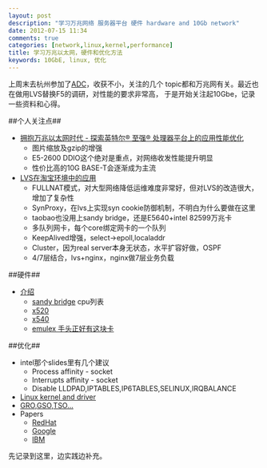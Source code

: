 ```yaml
---
layout: post
description: "学习万兆网络 服务器平台 硬件 hardware and 10Gb network"
date: 2012-07-15 11:34
comments: true
categories: [network,linux,kernel,performance]
title: 学习万兆以太网，硬件和优化方法
keywords: 10GbE, linux, 优化
---
```

上周末去杭州参加了[ADC](http://adc.taobao.com/)，收获不小，关注的几个
topic都和万兆网有关。最近也在做用LVS替换F5的调研，对性能的要求非常高，
于是开始关注起10Gbe，记录一些资料和心得。

##个人关注点##
 * [拥抱万兆以太网时代 - 探索英特尔® 至强® 处理器平台上的应用性能优化](https://speakerdeck.com/u/gekben/p/by-intel)
   - 图片缩放及gzip的增强
   - E5-2600 DDIO这个绝对是重点，对网络收发性能提升明显
   - 性价比高的10G BASE-T会逐渐成为主流
 * [LVS在淘宝环境中的应用](https://speakerdeck.com/u/gekben/p/lvs-used-in-taobao)
   - FULLNAT模式，对大型网络降低运维难度非常好，但对LVS的改造很大，增加了复杂性
   - SynProxy，在lvs上实现syn cookie防御机制，不明白为什么要做在这里
   - taobao也没用上sandy bridge，还是E5640+intel 82599万兆卡
   - 多队列网卡，每个core绑定网卡的一个队列
   - KeepAlived增强，select->epoll,localaddr
   - Cluster，因为real server本身无状态，水平扩容好做，OSPF
   - 4/7层结合，lvs+nginx，nginx做7层业务负载
      
##硬件##
 * [介绍](http://storage.chinabyte.com/447/12275447.shtml)
   - [sandy bridge](http://en.wikipedia.org/wiki/Sandy_Bridge_%28microarchitecture%29) cpu列表
   - [x520](http://www.intel.com/content/www/us/en/network-adapters/gigabit-network-adapters/ethernet-x520.html)
   - [x540](http://ark.intel.com/products/58954/Intel-Ethernet-Converged-Network-Adapter-X540-T2)
   - [emulex 手头正好有这块卡](http://www.emulex.com/products/10gbe-network-adapters-nic/emulex-branded/oce11102-nt/overview.html)


##优化##
 * intel那个slides里有几个建议
   - Process affinity - socket
   - Interrupts affinity - socket
   - Disable LLDPAD,IPTABLES,IP6TABLES,SELINUX,IRQBALANCE
 * [Linux kernel and driver](http://timetobleed.com/useful-kernel-and-driver-performance-tweaks-for-your-linux-server/)
 * [GRO,GSO,TSO...](http://www.linuxfoundation.org/collaborate/workgroups/networking)
 * Papers
   - [RedHat](http://www.google.com.hk/url?sa=t&rct=j&q=10Gbe+linux+optimization&source=web&cd=1&ved=0CFQQFjAA&url=http%3A%2F%2Fdocs.redhat.com%2Fdocs%2Fen-US%2FRed_Hat_Enterprise_Linux%2F6%2Fpdf%2FPerformance_Tuning_Guide%2FRed_Hat_Enterprise_Linux-6-Performance_Tuning_Guide-en-US.pdf&ei=3D4RUKmWJ6O3iQed2YHYCw&usg=AFQjCNGRhggpqYuUP0LQwoQE1uofWlN2dQ)
   - [Google](http://www.google.com.hk/url?sa=t&rct=j&q=10Gbe+linux+optimization&source=web&cd=5&ved=0CGUQFjAE&url=http%3A%2F%2Fakashi.ci.i.u-tokyo.ac.jp%2Flab%2Fcmsdesigner%2Fdlfile.php%3Fentryname%3Dpublic%26entryid%3D00096%26fileid%3D00000001%26%2Fysn-camera.pdf&ei=3D4RUKmWJ6O3iQed2YHYCw&usg=AFQjCNGXO4wm2DQ8A6cAg1IsVzjbGjzvDg)
   - [IBM](http://www.kernel.org/doc/ols/2009/ols2009-pages-169-184.pdf)
     
先记录到这里，边实践边补充。
      
      
